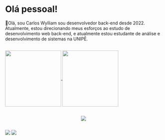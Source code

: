 # Olá pessoal!
:cowboy_hat_face:Olá, sou Carlos Wylliam sou desenvolvedor back-end desde 2022. Atualmente, estou direcionando meus esforços ao estudo de desenvolvimento web back-end, e atualmente estou estudante de análise e desenvolvimento de sistemas na UNIPÊ.

##

<a href="https://github.com/carlos-wylliam/github-readme-stats">
  <img height=180 align="center" src="https://github-readme-stats.vercel.app/api?username=carlos-wylliam&theme=dracula" />
</a>
<a href="https://github.com/carlos-wylliam/convoychat">
  <img height=180 align="center" src="https://github-readme-stats.vercel.app/api/top-langs?username=carlos-wylliam&layout=compact&theme=dracula&langs_count=8&card_width=320" />
</a>

 ##
<p align="center">
  <a href="https://skillicons.dev">
    <img src="https://skillicons.dev/icons?i=git,html,css,javascript,nodejs,express,postgres" />
  </a>
</p>

##
<div>
  <a href = "mailto:carloswylliam023@gmail.com"><img src="https://img.shields.io/badge/-Gmail-%23333?style=for-the-badge&logo=gmail&logoColor=white" target="_blank"></a>
  <a href="https://www.linkedin.com/in/carlos-wylliam-390305231/" target="_blank"><img src="https://img.shields.io/badge/-LinkedIn-%230077B5?style=for-the-badge&logo=linkedin&logoColor=white" target="_blank"></a> 
</div>
<div align="center">
</div>
